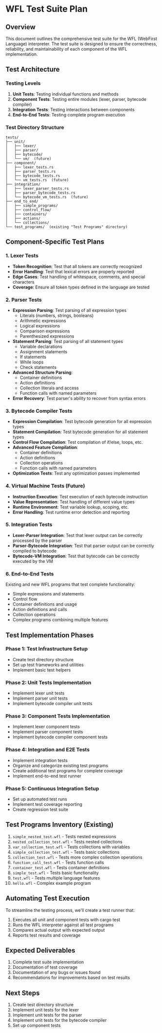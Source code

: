 # WFL Test Suite Plan

## Overview
This document outlines the comprehensive test suite for the WFL (WebFirst Language) interpreter. The test suite is designed to ensure the correctness, reliability, and maintainability of each component of the WFL implementation.

## Test Architecture

### Testing Levels
1. **Unit Tests**: Testing individual functions and methods
2. **Component Tests**: Testing entire modules (lexer, parser, bytecode compiler)
3. **Integration Tests**: Testing interactions between components
4. **End-to-End Tests**: Testing complete program execution

### Test Directory Structure
```
tests/
├── unit/
│   ├── lexer/
│   ├── parser/
│   ├── bytecode/
│   └── vm/  (future)
├── component/
│   ├── lexer_tests.rs
│   ├── parser_tests.rs
│   ├── bytecode_tests.rs
│   └── vm_tests.rs  (future)
├── integration/
│   ├── lexer_parser_tests.rs
│   ├── parser_bytecode_tests.rs
│   └── bytecode_vm_tests.rs  (future)
├── end_to_end/
│   ├── simple_programs/
│   ├── control_flow/
│   ├── containers/
│   ├── actions/
│   └── collections/
└── test_programs/  (existing "Test Programs" directory)
```

## Component-Specific Test Plans

### 1. Lexer Tests
- **Token Recognition**: Test that all tokens are correctly recognized
- **Error Handling**: Test that lexical errors are properly reported
- **Edge Cases**: Test handling of whitespace, comments, and special characters
- **Coverage**: Ensure all token types defined in the language are tested

### 2. Parser Tests
- **Expression Parsing**: Test parsing of all expression types
  - Literals (numbers, strings, booleans)
  - Arithmetic expressions
  - Logical expressions
  - Comparison expressions
  - Parenthesized expressions
- **Statement Parsing**: Test parsing of all statement types
  - Variable declarations
  - Assignment statements
  - If statements
  - While loops
  - Check statements
- **Advanced Structure Parsing**:
  - Container definitions
  - Action definitions
  - Collection literals and access
  - Function calls with named parameters
- **Error Recovery**: Test parser's ability to recover from syntax errors

### 3. Bytecode Compiler Tests
- **Expression Compilation**: Test bytecode generation for all expression types
- **Statement Compilation**: Test bytecode generation for all statement types
- **Control Flow Compilation**: Test compilation of if/else, loops, etc.
- **Advanced Feature Compilation**:
  - Container definitions
  - Action definitions
  - Collection operations
  - Function calls with named parameters
- **Optimization Tests**: Test any optimization passes implemented

### 4. Virtual Machine Tests (Future)
- **Instruction Execution**: Test execution of each bytecode instruction
- **Value Representation**: Test handling of different value types
- **Runtime Environment**: Test variable lookup, scoping, etc.
- **Error Handling**: Test runtime error detection and reporting

### 5. Integration Tests
- **Lexer-Parser Integration**: Test that lexer output can be correctly processed by the parser
- **Parser-Bytecode Integration**: Test that parser output can be correctly compiled to bytecode
- **Bytecode-VM Integration**: Test that bytecode can be correctly executed by the VM

### 6. End-to-End Tests
Existing and new WFL programs that test complete functionality:
- Simple expressions and statements
- Control flow
- Container definitions and usage
- Action definitions and calls
- Collection operations
- Complex programs combining multiple features

## Test Implementation Phases

### Phase 1: Test Infrastructure Setup
- Create test directory structure
- Set up test frameworks and utilities
- Implement basic test helpers

### Phase 2: Unit Tests Implementation
- Implement lexer unit tests
- Implement parser unit tests
- Implement bytecode compiler unit tests

### Phase 3: Component Tests Implementation
- Implement lexer component tests
- Implement parser component tests
- Implement bytecode compiler component tests

### Phase 4: Integration and E2E Tests
- Implement integration tests
- Organize and categorize existing test programs
- Create additional test programs for complete coverage
- Implement end-to-end test runner

### Phase 5: Continuous Integration Setup
- Set up automated test runs
- Implement test coverage reporting
- Create regression test suite

## Test Programs Inventory (Existing)
1. `simple_nested_test.wfl` - Tests nested expressions
2. `nested_collection_test.wfl` - Tests nested collections
3. `var_collection_test.wfl` - Tests collections with variables
4. `simple_collection_test.wfl` - Tests basic collections
5. `collection_test.wfl` - Tests more complex collection operations
6. `function_call_test.wfl` - Tests function calls
7. `container_test.wfl` - Tests container definitions
8. `simple_test.wfl` - Tests basic functionality
9. `test.wfl` - Tests multiple language features
10. `hello.wfl` - Complex example program

## Automating Test Execution
To streamline the testing process, we'll create a test runner that:
1. Executes all unit and component tests with cargo test
2. Runs the WFL interpreter against all test programs
3. Compares actual output with expected output
4. Reports test results and coverage

## Expected Deliverables
1. Complete test suite implementation
2. Documentation of test coverage
3. Documentation of any bugs or issues found
4. Recommendations for improvements based on test results

## Next Steps
1. Create test directory structure
2. Implement unit tests for the lexer
3. Implement unit tests for the parser
4. Implement unit tests for the bytecode compiler
5. Set up component tests 